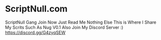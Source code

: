# ScriptNull.com
ScriptNull Gang Join Now
Just Read Me Nothing Else This is Where I Share  My Scrits Such As Nug V0.1
Also Join My Discord Server :) https://discord.gg/G4zyqSEW
